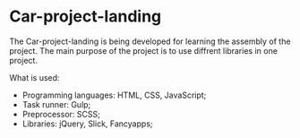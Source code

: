 # Car-project-landing

The Car-project-landing is being developed for learning the assembly of the project. The main purpose of the project is to use diffrent libraries in one project.

What is used:

- Programming languages: HTML, CSS, JavaScript;
- Task runner: Gulp;
- Preprocessor: SCSS;
- Libraries: jQuery, Slick, Fancyapps;
